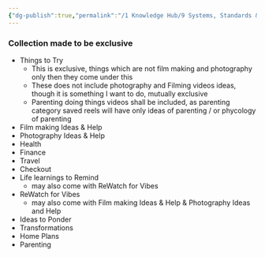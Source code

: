 ```yaml
---
{"dg-publish":true,"permalink":"/1 Knowledge Hub/9 Systems, Standards & Plans IN PLACE/A General S&S/Instagram Saved Posts organizing/","noteIcon":""}
---
```


### Collection made to be exclusive
- Things to Try
	- This is exclusive, things which are not film making and photography only then they come under this
	- These does not include photography and Filming videos ideas, though it is something I want to do, mutually exclusive
	- Parenting doing things videos shall be included, as parenting category saved reels will have only ideas of parenting / or phycology of parenting
- Film making Ideas & Help
- Photography Ideas & Help
- Health
- Finance
- Travel
- Checkout
- Life learnings to Remind
	- may also come with ReWatch for Vibes
- ReWatch for Vibes
	- may also come with Film making Ideas & Help & Photography Ideas and Help
- Ideas to Ponder
- Transformations
- Home Plans
- Parenting 